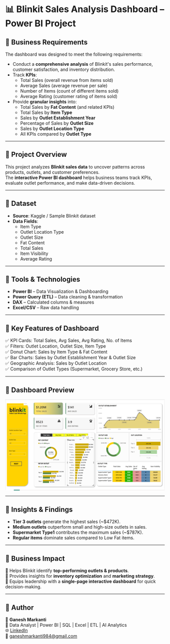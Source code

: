 # 📊 Blinkit Sales Analysis Dashboard – Power BI Project  

## 🔹 Business Requirements  
The dashboard was designed to meet the following requirements:  

- Conduct a **comprehensive analysis** of Blinkit's sales performance, customer satisfaction, and inventory distribution.  
- Track **KPIs**:  
  - Total Sales (overall revenue from items sold)  
  - Average Sales (average revenue per sale)  
  - Number of Items (count of different items sold)  
  - Average Rating (customer rating of items sold)  
- Provide **granular insights** into:  
  - Total Sales by **Fat Content** (and related KPIs)  
  - Total Sales by **Item Type**  
  - Sales by **Outlet Establishment Year**  
  - Percentage of Sales by **Outlet Size**  
  - Sales by **Outlet Location Type**  
  - All KPIs compared by **Outlet Type**  

---

## 🔹 Project Overview  
This project analyzes **Blinkit sales data** to uncover patterns across products, outlets, and customer preferences.  
The **interactive Power BI dashboard** helps business teams track KPIs, evaluate outlet performance, and make data-driven decisions.  

---

## 🔹 Dataset  
- **Source**: Kaggle / Sample Blinkit dataset  
- **Data Fields**:  
  - Item Type  
  - Outlet Location Type  
  - Outlet Size  
  - Fat Content  
  - Total Sales  
  - Item Visibility  
  - Average Rating  

---

## 🔹 Tools & Technologies  
- **Power BI** – Data Visualization & Dashboarding  
- **Power Query (ETL)** – Data cleaning & transformation  
- **DAX** – Calculated columns & measures  
- **Excel/CSV** – Raw data handling  

---

## 🔹 Key Features of Dashboard  
✅ KPI Cards: Total Sales, Avg Sales, Avg Rating, No. of Items  
✅ Filters: Outlet Location, Outlet Size, Item Type  
✅ Donut Chart: Sales by Item Type & Fat Content  
✅ Bar Charts: Sales by Outlet Establishment Year & Outlet Size  
✅ Geographic Analysis: Sales by Outlet Location  
✅ Comparison of Outlet Types (Supermarket, Grocery Store, etc.)  

---

## 🔹 Dashboard Preview  
![Blinkit Power BI Dashboard](Blinkit_Project.PNG)  

---

## 🔹 Insights & Findings  
- **Tier 3 outlets** generate the highest sales (~$472K).  
- **Medium outlets** outperform small and high-size outlets in sales.  
- **Supermarket Type1** contributes the maximum sales (~$787K).  
- **Regular items** dominate sales compared to Low Fat items.  

---

## 🔹 Business Impact  
📌 Helps Blinkit identify **top-performing outlets & products**.  
📌 Provides insights for **inventory optimization** and **marketing strategy**.  
📌 Equips leadership with a **single-page interactive dashboard** for quick decision-making.  

---

## 🔹 Author  
👤 **Ganesh Markanti**  
📌 Data Analyst | Power BI | SQL | Excel | ETL | AI Analytics  
🌐 [LinkedIn](https://www.linkedin.com/in/ganesh-markanti-366429177/)  
📧 ganeshmarkanti984@gmail.com  
